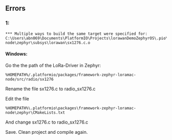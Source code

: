 ## Errors
### 1:
    *** Multiple ways to build the same target were specified for: C:\Users\abn069\Documents\PlatformIO\Projects\lorawanDemoZephyrOS\.pio\build\particle_xenon\loramac-node\zephyr\subsys\lorawan\sx1276.c.o   

#### Windows:
Go the the path of the LoRa-Driver in Zephyr:

    %HOMEPATH%/.platformio/packages/framework-zephyr-loramac-node/src/radio/sx1276
Rename the file sx1276.c to radio_sx1276.c

Edit the file 

    %HOMEPATH%\.platformio\packages\framework-zephyr-loramac-node\zephyr\CMakeLists.txt
And change sx1276.c to radio_sx1276.c

Save. Clean project and compile again.
